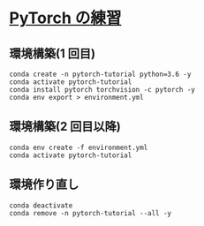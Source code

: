 # [PyTorch の練習](https://pytorch.org/tutorials/)

## 環境構築(1 回目)

```
conda create -n pytorch-tutorial python=3.6 -y
conda activate pytorch-tutorial
conda install pytorch torchvision -c pytorch -y
conda env export > environment.yml
```

## 環境構築(2 回目以降)

```
conda env create -f environment.yml
conda activate pytorch-tutorial
```

## 環境作り直し

```
conda deactivate
conda remove -n pytorch-tutorial --all -y
```
